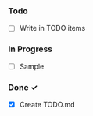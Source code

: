 ### Todo

- [ ] Write in TODO items

### In Progress

- [ ] Sample

### Done ✓

- [x] Create TODO.md
